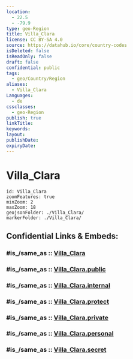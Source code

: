 ```yaml
---
location:
  - 22.5
  - -79.9
type: geo-Region
title: Villa_Clara
license: CC BY-SA 4.0
source: https://datahub.io/core/country-codes
isDeleted: false
isReadOnly: false
draft: false
confidential: public
tags:
  - geo/Country/Region
aliases:
  - Villa_Clara
Languages:
  - de
cssclasses:
  - geo-Region
publish: true
linkTitle:
keywords:
layout:
publishDate:
expiryDate:
---
```


# Villa_Clara

```leaflet
id: Villa_Clara
zoomFeatures: true 
minZoom: 2 
maxZoom: 18
geojsonFolder: ./Villa_Clara/
markerFolder: ./Villa_Clara/
```


## Confidential Links & Embeds: 

### #is_/same_as :: [Villa_Clara](/_Standards/Earth/Continent/America~Caribbean/Cuba/provinces~Cuba/Villa_Clara.md) 

### #is_/same_as :: [Villa_Clara.public](/_public/Earth/Continent/America~Caribbean/Cuba/provinces~Cuba/Villa_Clara.public.md) 

### #is_/same_as :: [Villa_Clara.internal](/_internal/Earth/Continent/America~Caribbean/Cuba/provinces~Cuba/Villa_Clara.internal.md) 

### #is_/same_as :: [Villa_Clara.protect](/_protect/Earth/Continent/America~Caribbean/Cuba/provinces~Cuba/Villa_Clara.protect.md) 

### #is_/same_as :: [Villa_Clara.private](/_private/Earth/Continent/America~Caribbean/Cuba/provinces~Cuba/Villa_Clara.private.md) 

### #is_/same_as :: [Villa_Clara.personal](/_personal/Earth/Continent/America~Caribbean/Cuba/provinces~Cuba/Villa_Clara.personal.md) 

### #is_/same_as :: [Villa_Clara.secret](/_secret/Earth/Continent/America~Caribbean/Cuba/provinces~Cuba/Villa_Clara.secret.md)


